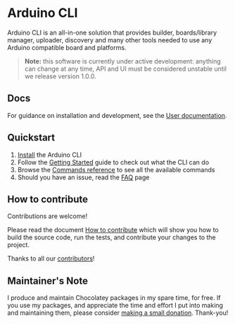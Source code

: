 

# Arduino CLI

Arduino CLI is an all-in-one solution that provides builder, boards/library manager,
uploader, discovery and many other tools needed to use any Arduino compatible
board and platforms.

> **Note:** this software is currently under active development: anything can change
  at any time, API and UI must be considered unstable until we release version 1.0.0.

## Docs

For guidance on installation and development, see the [User documentation](https://arduino.github.io/arduino-cli/).

## Quickstart

1. [Install](https://arduino.github.io/arduino-cli/installation) the Arduino CLI
2. Follow the [Getting Started](https://arduino.github.io/arduino-cli/getting-started/) guide to check out what the CLI can do
3. Browse the [Commands reference](https://arduino.github.io/arduino-cli/commands/arduino-cli) to see all the available commands
4. Should you have an issue, read the [FAQ](https://arduino.github.io/arduino-cli/FAQ/) page

## How to contribute

Contributions are welcome!

Please read the document [How to contribute](https://arduino.github.io/arduino-cli/CONTRIBUTING/) which will show you how to build
the source code, run the tests, and contribute your changes to the project.

Thanks to all our [contributors](https://github.com/arduino/arduino-cli/graphs/contributors)!

## Maintainer's Note

I produce and maintain Chocolatey packages in my spare time, for free. If you use my packages, and appreciate the time and effort I put into making and maintaining them, please consider [making a small donation](https://www.buymeacoffee.com/jtcmedia). Thank-you!
